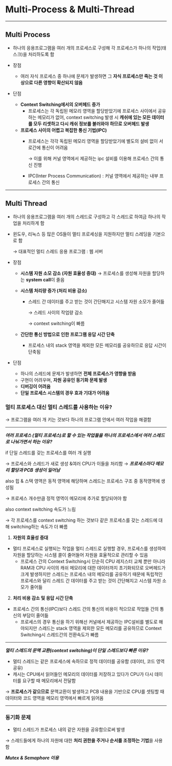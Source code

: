 # Multi-Process & Multi-Thread

---
## Multi Process
- 하나의 응용프로그램을 여러 개의 프로세스로 구성해 각 프로세스가 하나의 작업(태스크)을 처리하도록 함

- 장점
    - 여러 자식 프로세스 중 하나에 문제가 발생하면 그 **자식 프로세스만 죽는 것 이상으로 다른 영향이 확산되지 않음**

- 단점
    - **Context Switching에서의 오버헤드 증가**
        - 프로세스는 각 독립된 메모리 영역을 할당받았기에 프로세스 사이에서 공유하는 메모리가 없어, context switching 발생 시 **캐쉬에 있는 모든 데이터를 모두 리셋하고 다시 캐쉬 정보를 불러와야 하므로 오버헤드 발생**
    - **프로세스 사이의 어렵고 복잡한 통신 기법(IPC)**
        - 프로세스는 각각 독립된 메모리 영역을 할당받았기에 별도의 설비 없이 서로간에 통신이 어려움

          &rarr; 이를 위해 커널 영역에서 제공하는 ipc 설비를 이용해 프로세스 간의 통신 진행
        
        - IPC(Inter Process Communication) : 커널 영역에서 제공하는 내부 프로세스 간의 통신
  
---
## Multi Thread
- 하나의 응용프로그램을 여러 개의 스레드로 구성하고 각 스레드로 하여금 하나의 작업을 처리하게 함
- 윈도우, 리눅스 등 많은 OS들이 멀티 프로세싱을 지원하지만 멀티 스레딩을 기본으로 함

  &rarr; 대표적인 멀티 스레드 응용 프로그램 : 웹 서버

- 장점
    - **시스템 자원 소모 감소 (자원 효율성 증대)** &rarr; 프로세스를 생성해 자원을 할당하는 **system call**이 줄음
    - **시스템 처리량 증가 (처리 비용 감소)**
        - 스레드 간 데이터를 주고 받는 것이 간단해지고 시스템 자원 소모가 줄어듦

          &rarr; 스레드 사이의 작업량 감소

          &rarr; context switching이 빠름
          
    - **간단한 통신 방법으로 인한 프로그램 응답 시간 단축**
        - 프로세스 내의 stack 영역을 제외한 모든 메모리를 공유하므로 응답 시간이 단축됨

- 단점
    - 하나의 스레드에 문제가 발생하면 **전체 프로세스가 영향을 받음**
    - 구현이 어려우며, **자원 공유인 동기화 문제 발생**
    - **디버깅이 어려움**
    - **단일 프로세스 시스템의 경우 효과 기대가 어려움**
 
### 멀티 프로세스 대신 멀티 스레드를 사용하는 이유?
&rarr; 프로그램을 여러 개 키는 것보다 하나의 프로그램 안에서 여러 작업을 해결함

---
***여러 프로세스 (멀티 프로세스)로 할 수 있는 작업들을 하나의 프로세스에서 여러 스레드로 나눠가면서 하는 이유?***

if 단일 스레드를 갖는 프로세스를 여러 개 실행

&rarr; 프로세스와 스레드가 새로 생성 &여러 CPU가 이들을 처리함 &rarr; ***프로세스마다 메모리 할당과 PCB 생성이 일어남***

also 힙 & 스택 영역은 동적 영역에 해당하며 스레드는 프로세스 구조 중 동적영역에 생성됨 

&rarr; 프로세스 개수만큼 정적 영역이 메모리에 추가로 할당되어야 함

also context switching 속도가 느림 

&rarr; 각 프로세스를 context switching 하는 것보다 같은 프로세스를 갖는 스레드에 대해 switching하는 속도가 더 빠름

1. **자원의 효율성 증대**
- 멀티 프로세스로 실행되는 작업을 멀티 스레드로 실행할 경우, 프로세스를 생성하여 자원을 할당하는 시스템 콜이 줄어들어 자원을 효율적으로 관리할 수 있음
    - 프로세스 간의 Context Switching시 단순히 CPU 레지스터 교체 뿐만 아니라 RAM과 CPU 사이의 캐쉬 메모리에 대한 데이터까지 초기화되므로 오버헤드가 크게 발생하지만 스레드는 프로세스 내의 메모리를 공유하기 때문에 독립적인 프로세스와 달리 스레드 간 데이터를 주고 받는 것이 간단해지고 시스템 자원 소모가 줄어듦
 
2. **처리 비용 감소 및 응답 시간 단축**
- 프로세스 간의 통신(IPC)보다 스레드 간의 통신의 비용이 적으므로 작업들 간의 통신의 부담이 줄어듦
    - 프로세스의 경우 통신을 하기 위해선 커널에서 제공하는 IPC설비를 별도로 해야되지만 스레드는 stack 영역을 제외한 모든 메모리를 공유하므로 Context Switching시 스레드간의 전환속도가 빠름
 
---
***멀티 스레드의 문맥 교환(context switching)이 단일 스레드보다 빠른 이유?***
- 멀티 스레드는 같은 프로세스에 속하므로 정적 데이터를 공유함 (데이터, 코드 영역 공유)
- 캐시는 CPU에서 읽어들인 메모리의 데이터를 저장하고 있다가 CPU가 다시 데이터를 요구할 때 메모리에서 전달함

&rarr; **프로세스가 같으므로** 문맥교환이 발생하고 PCB 내용을 기반으로 CPU를 셋팅할 때 데이터와 코드 영역을 메모리 영역에서 빠르게 읽어옴

---
### 동기화 문제 
- 멀티 스레드가 프로세스 내의 같은 자원을 공유함으로써 발생

&rarr; 스레드들에게 하나의 자원에 대한 **처리 권한을 주거나 순서를 조정하는 기법**을 사용함

***Mutex & Semaphore 이용***
